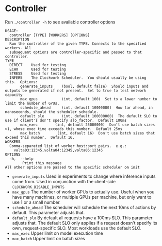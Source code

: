 # Controller

Run `./controller -h` to see available controller options

```
USAGE:
  controller [TYPE] [WORKERS] [OPTIONS]
DESCRIPTION
  Run the controller of the given TYPE. Connects to the specified workers. All
  subsequent options are controller-specific and passed to that controller.
TYPE
  DIRECT    Used for testing
  ECHO      Used for testing
  STRESS    Used for testing
  INFER5    The Clockwork Scheduler.  You should usually be using this.  Options:
       generate_inputs    (bool, default false)  Should inputs and outputs be generated if not present.  Set to true to test network capacity
       max_gpus           (int, default 100)  Set to a lower number to limit the number of GPUs.
       schedule_ahead     (int, default 10000000)  How far ahead, in nanoseconds, should the scheduler schedule.
       default_slo        (int, default 100000000)  The default SLO to use if client's don't specify slo_factor.  Default 100ms
       max_exec        (int, default 25000000)  Don't use batch sizes >1, whose exec time exceeds this number.  Default 25ms
       max_batch        (int, default 16)  Don't use batch sizes that exceed this number.  Default 16.
WORKERS
  Comma-separated list of worker host:port pairs.  e.g.:
    volta03:12345,volta04:12345,volta05:12345
OPTIONS
  -h,  --help
        Print this message
All other options are passed to the specific scheduler on init
```

* `generate_inputs` Used in experiments to change where inference inputs come from.  Used in conjunction with the client-side `CLOCKWORK_DISABLE_INPUTS`
* `max_gpus` The number of worker GPUs to actually use.  Useful when you have many machines, or multiple GPUs per machine, but only want to use 1 or a small number.
* `schedule_ahead` The scheduler will schedule the next 10ms of actions by default.  This parameter adjusts that.
* `default_slo` By default all requests have a 100ms SLO.  This parameter adjusts that.  The default SLO only applies if a request doesn't specify its own, request-specific SLO.  Most workloads use the default SLO.
* `max_exec` Upper limit on model execution time
* `max_batch` Upper limit on batch sizes
